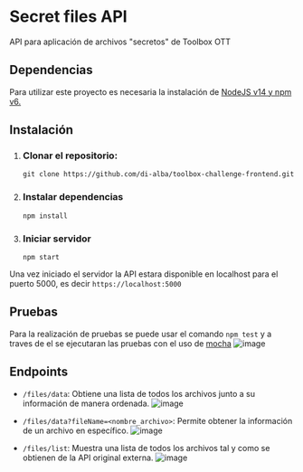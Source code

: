 # Secret files API
API para aplicación de archivos "secretos" de Toolbox OTT

## Dependencias
Para utilizar este proyecto es necesaria la instalación de [NodeJS v14 y npm v6.](https://www.knowledgehut.com/blog/web-development/npm-install-specific-version)

## Instalación

 1. ### Clonar el repositorio:
	`git clone https://github.com/di-alba/toolbox-challenge-frontend.git`
 2. ### Instalar dependencias
	`npm install`
 3. ### Iniciar servidor
	`npm start`

Una vez iniciado el servidor la API estara disponible en localhost para el puerto 5000, es decir `https://localhost:5000`

## Pruebas
Para la realización de pruebas se puede usar el comando `npm test` y a traves de el se ejecutaran las pruebas con el uso  de [mocha](https://github.com/mochajs/mocha)
![image](https://user-images.githubusercontent.com/49533905/222899490-a3cbf657-2764-41c3-b90a-7abf4a862dd3.png)

## Endpoints

 - `/files/data`: Obtiene una lista de todos los archivos junto a su información de manera ordenada.
 ![image](https://user-images.githubusercontent.com/49533905/222899017-c2eba226-cf5c-4102-b879-4b7d627ad4b1.png)

 - `/files/data?fileName=<nombre_archivo>`: Permite obtener la información de un archivo en específico.
 ![image](https://user-images.githubusercontent.com/49533905/222899116-36354ee6-b374-4e28-adb8-c6c2ad242999.png)

 - `/files/list`: Muestra una lista de todos los archivos tal y como se obtienen de la API original externa.
![image](https://user-images.githubusercontent.com/49533905/222899192-2aa87797-9fd8-4fc6-bca3-17bdf060035f.png)
